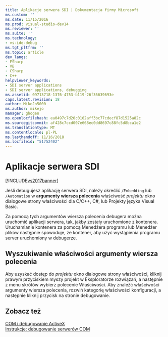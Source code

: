 ```yaml
---
title: Aplikacje serwera SDI | Dokumentacja firmy Microsoft
ms.custom: ''
ms.date: 11/15/2016
ms.prod: visual-studio-dev14
ms.reviewer: ''
ms.suite: ''
ms.technology:
- vs-ide-debug
ms.tgt_pltfrm: ''
ms.topic: article
dev_langs:
- FSharp
- VB
- CSharp
- C++
helpviewer_keywords:
- SDI server applications
- SDI server applications, debugging
ms.assetid: 09713718-1376-4753-b119-26f36639693e
caps.latest.revision: 18
author: MikeJo5000
ms.author: mikejo
manager: ghogen
ms.openlocfilehash: ea0497c7d20c0102aff3bc77cdecf87d1525a82c
ms.sourcegitcommit: af428c7ccd007e668ec0dd8697c88fc5d8bca1e2
ms.translationtype: MT
ms.contentlocale: pl-PL
ms.lasthandoff: 11/16/2018
ms.locfileid: "51752402"
---
```

# <a name="sdi-server-applications"></a>Aplikacje serwera SDI
[!INCLUDE[vs2017banner](../includes/vs2017banner.md)]

Jeśli debugujesz aplikację serwera SDI, należy określić `/Embedding` lub `/Automation` w **argumenty wiersza polecenia** właściwość *projektu* okno dialogowe strony właściwości dla C/C++, C#, lub Projekty języka Visual Basic.  
  
 Za pomocą tych argumentów wiersza polecenia debugera można uruchomić aplikacji serwera, tak, jakby zostały uruchomione z kontenera. Uruchamianie kontenera za pomocą Menedżera programu lub Menedżer plików następnie spowoduje, że kontener, aby użyć wystąpienia programu server uruchomiony w debugerze.  
  
## <a name="finding-the-command-line-arguments-property"></a>Wyszukiwanie właściwości argumenty wiersza polecenia  
 Aby uzyskać dostęp do *projektu* okno dialogowe strony właściwości, kliknij prawym przyciskiem myszy projekt w Eksploratorze rozwiązań, a następnie z menu skrótów wybierz polecenie Właściwości. Aby znaleźć właściwości argumenty wiersza polecenia, rozwiń kategorię właściwości konfiguracji, a następnie kliknij przycisk na stronie debugowanie.  
  
## <a name="see-also"></a>Zobacz też  
 [COM i debugowanie ActiveX](../debugger/com-and-activex-debugging.md)   
 [Instrukcje: debugowanie serwerów COM](../debugger/how-to-debug-com-servers.md)



